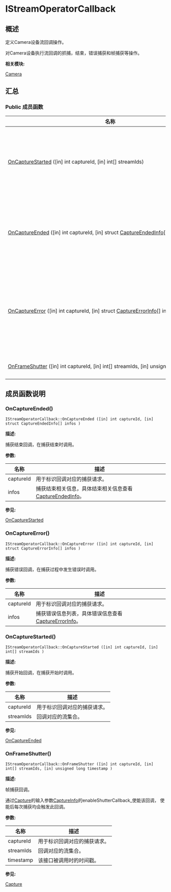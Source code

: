 # IStreamOperatorCallback


## 概述

定义Camera设备流回调操作。

对Camera设备执行流回调的抓捕，结束，错误捕获和帧捕获等操作。

**相关模块:**

[Camera](_camera.md)


## 汇总


### Public 成员函数

  | 名称 | 描述 | 
| -------- | -------- |
| [OnCaptureStarted](#oncapturestarted)&nbsp;([in]&nbsp;int&nbsp;captureId,&nbsp;[in]&nbsp;int[]&nbsp;streamIds) | 捕获开始回调，在捕获开始时调用。 | 
| [OnCaptureEnded](#oncaptureended)&nbsp;([in]&nbsp;int&nbsp;captureId,&nbsp;[in]&nbsp;struct&nbsp;[CaptureEndedInfo](_capture_ended_info.md)[]&nbsp;infos) | 捕获结束回调，在捕获结束时调用。 | 
| [OnCaptureError](#oncaptureerror)&nbsp;([in]&nbsp;int&nbsp;captureId,&nbsp;[in]&nbsp;struct&nbsp;[CaptureErrorInfo](_capture_error_info.md)[]&nbsp;infos) | 捕获错误回调，在捕获过程中发生错误时调用。 | 
| [OnFrameShutter](#onframeshutter)&nbsp;([in]&nbsp;int&nbsp;captureId,&nbsp;[in]&nbsp;int[]&nbsp;streamIds,&nbsp;[in]&nbsp;unsigned&nbsp;long&nbsp;timestamp) | 帧捕获回调。 | 


## 成员函数说明


### OnCaptureEnded()

  
```
IStreamOperatorCallback::OnCaptureEnded ([in] int captureId, [in] struct CaptureEndedInfo[] infos )
```

**描述:**

捕获结束回调，在捕获结束时调用。

**参数:**

  | 名称 | 描述 | 
| -------- | -------- |
| captureId | 用于标识回调对应的捕获请求。 | 
| infos | 捕获结束相关信息，具体结束相关信息查看[CaptureEndedInfo](_capture_ended_info.md)。 | 

**参见:**

[OnCaptureStarted](#oncapturestarted)


### OnCaptureError()

  
```
IStreamOperatorCallback::OnCaptureError ([in] int captureId, [in] struct CaptureErrorInfo[] infos )
```

**描述:**

捕获错误回调，在捕获过程中发生错误时调用。

**参数:**

  | 名称 | 描述 | 
| -------- | -------- |
| captureId | 用于标识回调对应的捕获请求。 | 
| infos | 捕获错误信息列表，具体错误信息查看[CaptureErrorInfo](_capture_error_info.md)。 | 


### OnCaptureStarted()

  
```
IStreamOperatorCallback::OnCaptureStarted ([in] int captureId, [in] int[] streamIds )
```

**描述:**

捕获开始回调，在捕获开始时调用。

**参数:**

  | 名称 | 描述 | 
| -------- | -------- |
| captureId | 用于标识回调对应的捕获请求。 | 
| streamIds | 回调对应的流集合。 | 

**参见:**

[OnCaptureEnded](#oncaptureended)


### OnFrameShutter()

  
```
IStreamOperatorCallback::OnFrameShutter ([in] int captureId, [in] int[] streamIds, [in] unsigned long timestamp )
```

**描述:**

帧捕获回调。

通过[Capture](interface_i_stream_operator.md#capture)的输入参数[CaptureInfo](_capture_info.md)的enableShutterCallback_使能该回调， 使能后每次捕获均会触发此回调。

**参数:**

  | 名称 | 描述 | 
| -------- | -------- |
| captureId | 用于标识回调对应的捕获请求。 | 
| streamIds | 回调对应的流集合。 | 
| timestamp | 该接口被调用时的时间戳。 | 

**参见:**

[Capture](interface_i_stream_operator.md#capture)
